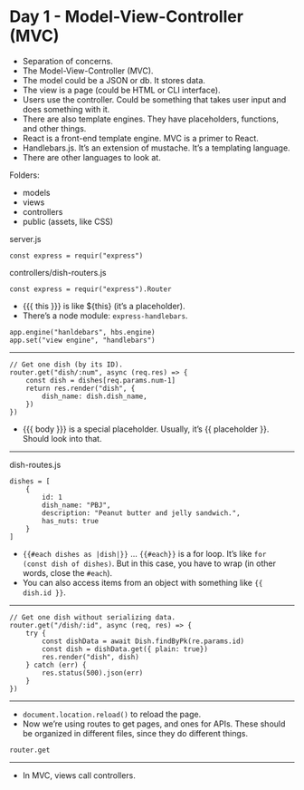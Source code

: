 # Day 1 - Model-View-Controller (MVC)
- Separation of concerns.
- The Model-View-Controller (MVC).
- The model could be a JSON or db. It stores data.
- The view is a page (could be HTML or CLI interface).
- Users use the controller. Could be something that takes user input and does something with it.
- There are also template engines. They have placeholders, functions, and other things.
- React is a front-end template engine. MVC is a primer to React.
- Handlebars.js. It’s an extension of mustache. It’s a templating language.
- There are other languages to look at.

Folders:
- models
- views
- controllers
- public (assets, like CSS)

server.js
```
const express = requir("express")

```

controllers/dish-routers.js
```
const express = requir("express").Router

```

- {{{ this }}} is like ${this} (it’s a placeholder).
- There’s a node module: `express-handlebars`.

```
app.engine("hanldebars", hbs.engine)
app.set("view engine", "handlebars")

```

---
```
// Get one dish (by its ID).
router.get("dish/:num", async (req.res) => {
	const dish = dishes[req.params.num-1]
	return res.render("dish", {
		dish_name: dish.dish_name,
	})
})

```

- {{{ body }}} is a special placeholder. Usually, it’s {{ placeholder }}. Should look into that.

---
dish-routes.js
```
dishes = [
	{
		id: 1
		dish_name: "PBJ",
		description: "Peanut butter and jelly sandwich.",
		has_nuts: true
	}
]

```

- `‌{{#each dishes as |dish|}}` ... `‌{{#each}}` is a for loop. It’s like `for (const dish of dishes)`. But in this case, you have to wrap (in other words, close the `#each`).
- You can also access items from an object with something like `{{ dish.id }}`.

---
```
// Get one dish without serializing data.
router.get("/dish/:id", async (req, res) => {
	try {
		const dishData = await Dish.findByPk(re.params.id)
		const dish = dishData.get({ plain: true})
		res.render("dish", dish)
	} catch (err) {
		res.status(500).json(err)
	}
})

```

---
- `document.location.reload()` to reload the page.
- Now we’re using routes to get pages, and ones for APIs. These should be organized in different files, since they do different things.

```
router.get

```

---
- In MVC, views call controllers.
